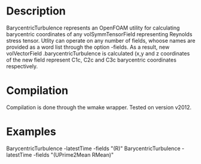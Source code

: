 # Description
BarycentricTurbulence represents an OpenFOAM utility for calculating barycentric coordinates of any volSymmTensorField representing Reynolds stress tensor. Utlity can
operate on any number of fields, whoose names are provided as a word list through the option -fields. As a result, new volVectorField <fieldName>.barycentricTurbulence is calculated (x,y and z coordinates of the new field represent C1c, C2c and C3c barycentric coordinates respectively. 
  
# Compilation
Compilation is done through the wmake wrapper. Tested on version v2012.
# Examples
BarycentricTurbulence -latestTime -fields "(R)"
BarycentricTurbulence -latestTime -fields "(UPrime2Mean RMean)"
